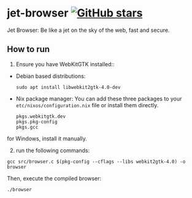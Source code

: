 # jet-browser [![GitHub stars](https://img.shields.io/github/stars/MaiFOSS/jet-browser?style=social)](https://github.com/MaiFOSS/jet-browser)
Jet Browser: Be like a jet on the sky of the web, fast and secure.


## How to run


1. Ensure you have WebKitGTK installed::

- Debian based distributions:
    ```
    sudo apt install libwebkit2gtk-4.0-dev
    ```
- Nix package manager:
    You can add these three packages to your ```etc/nixos/configuration.nix``` file or install them directly.
    ```
    pkgs.webkitgtk.dev
    pkgs.pkg-config
    pkgs.gcc
    ```

for Windows, install it manually.

2. run the following commands:

```
gcc src/browser.c $(pkg-config --cflags --libs webkit2gtk-4.0) -o browser
```
Then, execute the compiled browser:
```
./browser
```
